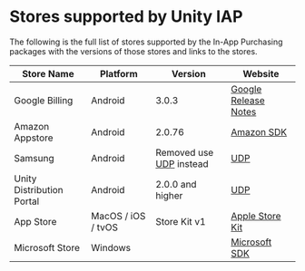 Stores supported by Unity IAP
===============

The following is the full list of stores supported by the In-App Purchasing packages with the versions of those stores and links to the stores.

|Store Name|Platform|Version|Website|
|---|---|---|---|
|Google Billing|Android|3.0.3|[Google Release Notes](https://developer.android.com/google/play/billing/release-notes)|
|Amazon Appstore|Android|2.0.76|[Amazon SDK](https://developer.amazon.com/docs/in-app-purchasing/iap-get-started.html#download-the-iap-sdk)|
|Samsung|Android|Removed use [UDP](https://unity.com/products/unity-distribution-portal) instead| [UDP](https://unity.com/products/unity-distribution-portal)|
|Unity Distribution Portal|Android|2.0.0 and higher|[UDP](https://unity.com/products/unity-distribution-portal)|
|App Store|MacOS / iOS / tvOS|Store Kit v1|[Apple Store Kit](https://developer.apple.com/documentation/storekit)|
|Microsoft Store|Windows||[Microsoft SDK](https://docs.microsoft.com/en-us/windows/uwp/monetize/in-app-purchases-and-trials)|
